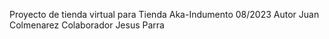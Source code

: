 Proyecto de tienda virtual para Tienda Aka-Indumento
08/2023
Autor Juan Colmenarez
Colaborador Jesus Parra